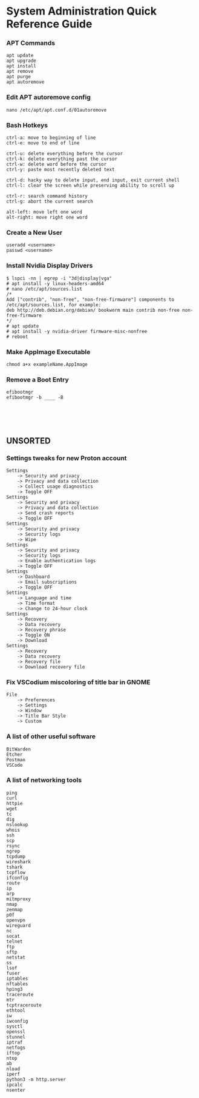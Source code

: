 # System Administration Quick Reference Guide

### APT Commands
    apt update
    apt upgrade
    apt install
    apt remove
    apt purge
    apt autoremove
    
### Edit APT autoremove config 
    nano /etc/apt/apt.conf.d/01autoremove

### Bash Hotkeys
    ctrl-a: move to beginning of line
    ctrl-e: move to end of line

    ctrl-u: delete everything before the cursor
    ctrl-k: delete everything past the cursor
    ctrl-w: delete word before the cursor
    ctrl-y: paste most recently deleted text

    ctrl-d: hacky way to delete input, end input, exit current shell
    ctrl-l: clear the screen while preserving ability to scroll up

    ctrl-r: search command history
    ctrl-g: abort the current search

    alt-left: move left one word
    alt-right: move right one word

### Create a New User
```
useradd <username>
passwd <username>
```

### Install Nvidia Display Drivers
```
$ lspci -nn | egrep -i "3d|display|vga"
# apt install -y linux-headers-amd64
# nano /etc/apt/sources.list
/*
Add ["contrib", "non-free", "non-free-firmware"] components to /etc/apt/sources.list, for example:
deb http://deb.debian.org/debian/ bookworm main contrib non-free non-free-firmware
*/
# apt update
# apt install -y nvidia-driver firmware-misc-nonfree
# reboot
```

### Make AppImage Executable
```
chmod a+x exampleName.AppImage
```

### Remove a Boot Entry
```
efibootmgr
efibootmgr -b ____ -B
```

<br>
<br>
<br>

## UNSORTED

### Settings tweaks for new Proton account
    Settings
        -> Security and privacy
        -> Privacy and data collection
        -> Collect usage diagnostics
        -> Toggle OFF
    Settings 
        -> Security and privacy
        -> Privacy and data collection
        -> Send crash reports
        -> Toggle OFF
    Settings
        -> Security and privacy
        -> Security logs
        -> Wipe
    Settings
        -> Security and privacy
        -> Security logs
        -> Enable authentication logs
        -> Toggle OFF
    Settings
        -> Dashboard
        -> Email subscriptions
        -> Toggle OFF
    Settings
        -> Language and time
        -> Time format
        -> Change to 24-hour clock
    Settings
        -> Recovery
        -> Data recovery
        -> Recovery phrase
        -> Toggle ON
        -> Download
    Settings
        -> Recovery
        -> Data recovery
        -> Recovery file
        -> Download recovery file

### Fix VSCodium miscoloring of title bar in GNOME
    File
        -> Preferences
        -> Settings
        -> Window
        -> Title Bar Style
        -> Custom

### A list of other useful software
    BitWarden
    Etcher
    Postman
    VSCode

### A list of networking tools
    ping
    curl
    httpie
    wget
    tc
    dig
    nslookup
    whois
    ssh
    scp
    rsync
    ngrep
    tcpdump
    wireshark
    tshark
    tcpflow
    ifconfig
    route
    ip
    arp
    mitmproxy
    nmap
    zenmap
    p0f
    openvpn
    wireguard
    nc
    socat
    telnet
    ftp
    sftp
    netstat
    ss
    lsof
    fuser
    iptables
    nftables
    hping3
    traceroute
    mtr
    tcptraceroute
    ethtool
    iw
    iwconfig
    sysctl
    openssl
    stunnel
    iptraf
    netfogs
    iftop
    ntop
    ab
    nload
    iperf
    python3 -m http.server
    ipcalc
    nsenter
